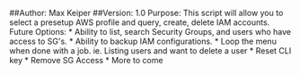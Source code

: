  ##Author: Max Keiper
 ##Version: 1.0
 Purpose: This script will allow you to select a presetup AWS profile and query, create, delete IAM accounts.
 Future Options:
	* Ability to list, search Security Groups, and users who have access to SG's.
	* Ability to backup IAM configurations.
	* Loop the menu when done with a job. ie. Listing users and want to delete a user
	* Reset CLI key
	* Remove SG Access
	* More to come

